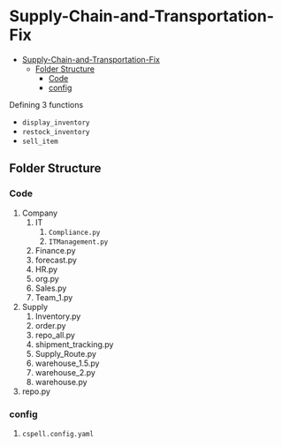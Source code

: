 # Supply-Chain-and-Transportation-Fix

- [Supply-Chain-and-Transportation-Fix](#supply-chain-and-transportation-fix)
  - [Folder Structure](#folder-structure)
    - [Code](#code)
    - [config](#config)

Defining 3 functions

- `display_inventory`
- `restock_inventory`
- `sell_item`

## Folder Structure

### Code

1. Company
   1. IT
      1. `Compliance.py`
      2. `ITManagement.py`
   2. Finance.py
   3. forecast.py
   4. HR.py
   5. org.py
   6. Sales.py
   7. Team_1.py
2. Supply
   1. Inventory.py
   2. order.py
   3. repo_all.py
   4. shipment_tracking.py
   5. Supply_Route.py
   6. warehouse_1.5.py
   7. warehouse_2.py
   8. warehouse.py
3. repo.py

### config

1. `cspell.config.yaml`
